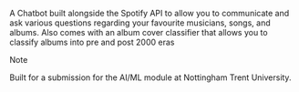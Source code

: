 A Chatbot built alongside the Spotify API to allow you to communicate and ask various questions regarding your favourite musicians, songs, and albums. Also comes with an album cover classifier that allows you to classify albums into pre and post 2000 eras

> [!NOTE]
> Built for a submission for the AI/ML module at Nottingham Trent University.
